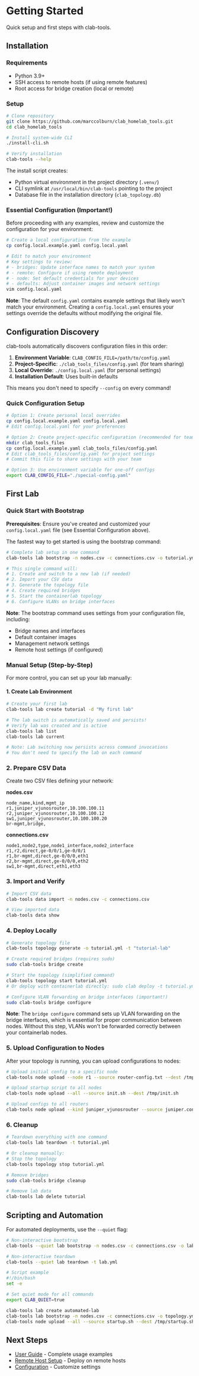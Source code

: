 # Getting Started

Quick setup and first steps with clab-tools.

## Installation

### Requirements
- Python 3.9+
- SSH access to remote hosts (if using remote features)
- Root access for bridge creation (local or remote)

### Setup

```bash
# Clone repository
git clone https://github.com/marccolburn/clab_homelab_tools.git
cd clab_homelab_tools

# Install system-wide CLI
./install-cli.sh

# Verify installation
clab-tools --help
```

The install script creates:
- Python virtual environment in the project directory (`.venv/`)
- CLI symlink at `/usr/local/bin/clab-tools` pointing to the project
- Database file in the installation directory (`clab_topology.db`)

### Essential Configuration (Important!)

Before proceeding with any examples, review and customize the configuration for your environment:

```bash
# Create a local configuration from the example
cp config.local.example.yaml config.local.yaml

# Edit to match your environment
# Key settings to review:
# - bridges: Update interface names to match your system
# - remote: Configure if using remote deployment
# - node: Set default credentials for your devices
# - defaults: Adjust container images and network settings
vim config.local.yaml
```

**Note**: The default `config.yaml` contains example settings that likely won't match your environment. Creating a `config.local.yaml` ensures your settings override the defaults without modifying the original file.

## Configuration Discovery

clab-tools automatically discovers configuration files in this order:

1. **Environment Variable**: `CLAB_CONFIG_FILE=/path/to/config.yaml`
2. **Project-Specific**: `./clab_tools_files/config.yaml` (for team sharing)
3. **Local Override**: `./config.local.yaml` (for personal settings)
4. **Installation Default**: Uses built-in defaults

This means you don't need to specify `--config` on every command!

### Quick Configuration Setup

```bash
# Option 1: Create personal local overrides
cp config.local.example.yaml config.local.yaml
# Edit config.local.yaml for your preferences

# Option 2: Create project-specific configuration (recommended for teams)
mkdir clab_tools_files
cp config.local.example.yaml clab_tools_files/config.yaml
# Edit clab_tools_files/config.yaml for project settings
# Commit this file to share settings with your team

# Option 3: Use environment variable for one-off configs
export CLAB_CONFIG_FILE="./special-config.yaml"
```

## First Lab

### Quick Start with Bootstrap

**Prerequisites**: Ensure you've created and customized your `config.local.yaml` file (see Essential Configuration above).

The fastest way to get started is using the bootstrap command:

```bash
# Complete lab setup in one command
clab-tools lab bootstrap -n nodes.csv -c connections.csv -o tutorial.yml

# This single command will:
# 1. Create and switch to a new lab (if needed)
# 2. Import your CSV data
# 3. Generate the topology file
# 4. Create required bridges
# 5. Start the containerlab topology
# 6. Configure VLANs on bridge interfaces
```

**Note**: The bootstrap command uses settings from your configuration file, including:
- Bridge names and interfaces
- Default container images
- Management network settings
- Remote host settings (if configured)

### Manual Setup (Step-by-Step)

For more control, you can set up your lab manually:

#### 1. Create Lab Environment

```bash
# Create your first lab
clab-tools lab create tutorial -d "My first lab"

# The lab switch is automatically saved and persists!
# Verify lab was created and is active
clab-tools lab list
clab-tools lab current

# Note: Lab switching now persists across command invocations
# You don't need to specify the lab on each command
```

### 2. Prepare CSV Data

Create two CSV files defining your network:

**nodes.csv**
```csv
node_name,kind,mgmt_ip
r1,juniper_vjunosrouter,10.100.100.11
r2,juniper_vjunosrouter,10.100.100.12
sw1,juniper_vjunosrouter,10.100.100.20
br-mgmt,bridge,
```

**connections.csv**
```csv
node1,node2,type,node1_interface,node2_interface
r1,r2,direct,ge-0/0/1,ge-0/0/1
r1,br-mgmt,direct,ge-0/0/0,eth1
r2,br-mgmt,direct,ge-0/0/0,eth2
sw1,br-mgmt,direct,eth1,eth3
```

### 3. Import and Verify

```bash
# Import CSV data
clab-tools data import -n nodes.csv -c connections.csv

# View imported data
clab-tools data show
```

### 4. Deploy Locally

```bash
# Generate topology file
clab-tools topology generate -o tutorial.yml -t "tutorial-lab"

# Create required bridges (requires sudo)
sudo clab-tools bridge create

# Start the topology (simplified command)
clab-tools topology start tutorial.yml
# Or deploy with containerlab directly: sudo clab deploy -t tutorial.yml

# Configure VLAN forwarding on bridge interfaces (important!)
sudo clab-tools bridge configure
```

**Note**: The `bridge configure` command sets up VLAN forwarding on the bridge interfaces, which is essential for proper communication between nodes. Without this step, VLANs won't be forwarded correctly between your containerlab nodes.

### 5. Upload Configuration to Nodes

After your topology is running, you can upload configurations to nodes:

```bash
# Upload initial config to a specific node
clab-tools node upload --node r1 --source router-config.txt --dest /tmp/config.txt

# Upload startup script to all nodes
clab-tools node upload --all --source init.sh --dest /tmp/init.sh

# Upload configs to all routers
clab-tools node upload --kind juniper_vjunosrouter --source juniper.conf --dest /etc/juniper.conf
```

### 6. Cleanup

```bash
# Teardown everything with one command
clab-tools lab teardown -t tutorial.yml

# Or cleanup manually:
# Stop the topology
clab-tools topology stop tutorial.yml

# Remove bridges
sudo clab-tools bridge cleanup

# Remove lab data
clab-tools lab delete tutorial
```

## Scripting and Automation

For automated deployments, use the `--quiet` flag:

```bash
# Non-interactive bootstrap
clab-tools --quiet lab bootstrap -n nodes.csv -c connections.csv -o lab.yml

# Non-interactive teardown
clab-tools --quiet lab teardown -t lab.yml

# Script example
#!/bin/bash
set -e

# Set quiet mode for all commands
export CLAB_QUIET=true

clab-tools lab create automated-lab
clab-tools lab bootstrap -n nodes.csv -c connections.csv -o topology.yml
clab-tools node upload --all --source startup.sh --dest /tmp/startup.sh
```

## Next Steps

- [User Guide](user-guide.md) - Complete usage examples
- [Remote Host Setup](remote-setup.md) - Deploy on remote hosts
- [Configuration](configuration.md) - Customize settings
